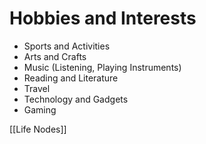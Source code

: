 # Hobbies and Interests

- Sports and Activities
- Arts and Crafts
- Music (Listening, Playing Instruments)
- Reading and Literature
- Travel
- Technology and Gadgets
- Gaming

[[Life Nodes]]
